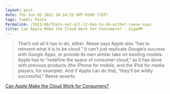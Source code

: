 ```yaml
---
layout: post
date: Thu Jun 02 2011 16:14:33 GMT-0500 (CDT)
tags: Tumblr Posts
Permalink: /2011/06/thats-not-all-it-has-to-do-either-reese-says
title: Can Apple Make the Cloud Work for Consumers? - GigaOM
---
```


> That’s not all it has to do, either. Reese says Apple also “has to reinvent what it is to be cloud.” It can’t just replicate Google’s success with Google Apps, or provide its own similar take on existing models. Apple has to “redefine the space of consumer cloud,” as it has done with previous products (the iPhone for mobile, and the iPod for media players, for example). And if Apple can do that, “they’ll be wildly successful,” Reese asserts.

[Can Apple Make the Cloud Work for Consumers?](http://gigaom.com/apple/can-apple-make-the-cloud-work-for-consumers/ "Can Apple Make the Cloud Work for Consumers?")
